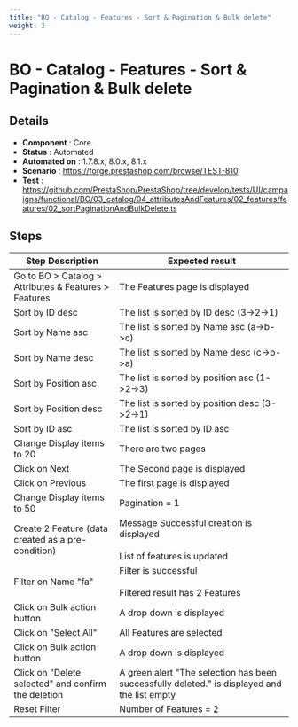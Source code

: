 ```yaml
---
title: "BO - Catalog - Features - Sort & Pagination & Bulk delete"
weight: 3
---
```


# BO - Catalog - Features - Sort & Pagination & Bulk delete
## Details
* **Component** : Core
* **Status** : Automated
* **Automated on** : 1.7.8.x, 8.0.x, 8.1.x
* **Scenario** : https://forge.prestashop.com/browse/TEST-810
* **Test** : https://github.com/PrestaShop/PrestaShop/tree/develop/tests/UI/campaigns/functional/BO/03_catalog/04_attributesAndFeatures/02_features/features/02_sortPaginationAndBulkDelete.ts

## Steps
| Step Description | Expected result |
| ----- | ----- |
| Go to BO > Catalog > Attributes & Features > Features | The Features page is displayed |
| Sort by ID desc | The list is sorted by ID desc (3->2->1) |
| Sort by Name asc | The list is sorted by Name asc (a->b->c) |
| Sort by Name desc | The list is sorted by Name desc (c->b->a) |
| Sort by Position asc | The list is sorted by position asc (1->2->3) |
| Sort by Position desc | The list is sorted by position desc (3->2->1) |
| Sort by ID asc | The list is sorted by ID asc |
| Change Display items to 20 | There are two pages |
| Click on Next | The Second page is displayed |
| Click on Previous | The first page is displayed |
| Change Display items to 50 | Pagination = 1 |
| Create 2 Feature (data created as a pre-condition) | Message Successful creation is displayed<br><br>List of features is updated |
| Filter on Name "fa" | Filter is successful<br><br>Filtered result has 2 Features |
| Click on Bulk action button | A drop down is displayed |
| Click on "Select All" | All Features are selected |
| Click on Bulk action button | A drop down is displayed |
| Click on "Delete selected" and confirm the deletion | A green alert "The selection has been successfully deleted." is displayed and the list empty |
| Reset Filter | Number of Features = 2 |

